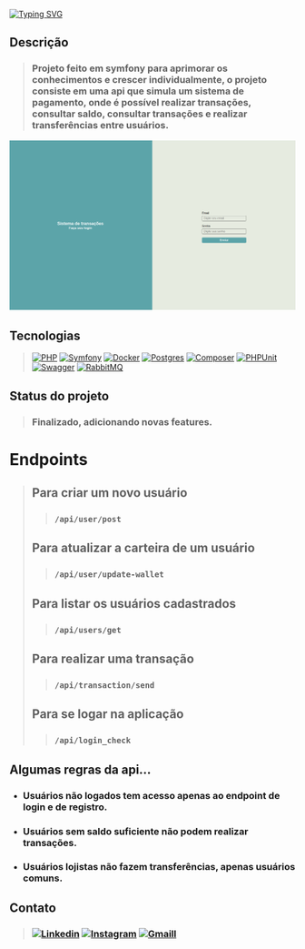 [![Typing SVG](https://readme-typing-svg.herokuapp.com?font=Fira+Code&size=30&pause=1000&width=435&lines=Picpay-api)](https://git.io/typing-svg)
## Descrição
> ### Projeto feito em symfony para aprimorar os conhecimentos e crescer individualmente, o projeto consiste em uma api que simula um sistema de pagamento, onde é possível realizar transações, consultar saldo, consultar transações e realizar transferências entre usuários.
![img.png](img.png)
## Tecnologias
> [![PHP](https://img.shields.io/badge/php-%23777BB4.svg?&logo=php&logoColor=white&style=for-the-badge)](#)
[![Symfony](https://img.shields.io/badge/Symfony-black?logo=symfony)](#)
[![Docker](https://img.shields.io/badge/Docker-2496ED?logo=docker&logoColor=fff)](#)
[![Postgres](https://img.shields.io/badge/Postgres-%23316192.svg?logo=postgresql&logoColor=white)](#)
[![Composer](https://img.shields.io/badge/Composer-885630?logo=composer&logoColor=fff)](#)
[![PHPUnit](https://img.shields.io/badge/PHPUnit-485DD0?logo=phpunit&logoColor=fff)](#)
[![Swagger](https://img.shields.io/badge/Swagger-%2385EA2D.svg?logo=swagger&logoColor=black)](#)
[![RabbitMQ](https://img.shields.io/badge/RabbitMQ-%23FF6600.svg?logo=rabbitmq&logoColor=black)](#)

## Status do projeto
> ### Finalizado, adicionando novas features.

# Endpoints
> ## Para criar um novo usuário
> >### ```/api/user/post```
> ## Para atualizar a carteira de um usuário
> > ### ```/api/user/update-wallet```
> ## Para listar os usuários cadastrados
> > ### ```/api/users/get```
> ## Para realizar uma transação
> > ### ```/api/transaction/send```
> ## Para se logar na aplicação
> > ### ```/api/login_check```

## Algumas regras da api...

- ### Usuários não logados tem acesso apenas ao endpoint de login e de registro.
- ### Usuários sem saldo suficiente não podem realizar transações.
- ### Usuários lojistas não fazem transferências, apenas usuários comuns.

## Contato
> ### [![Linkedin](https://img.shields.io/badge/Linkedin-%230077B5.svg?logo=linkedin&logoColor=white)](https://www.linkedin.com/in/dias-antonio/) [![Instagram](https://img.shields.io/badge/Instagram-%23E4405F.svg?logo=instagram&logoColor=white)](https://www.instagram.com/noneeeduardo) [![Gmaill](https://img.shields.io/badge/Gmail-D14836?logo=gmail&logoColor=white)](mailto:antoniodias1106@gmail.com)


